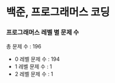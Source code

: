 # 백준, 프로그래머스 코딩
### 프로그래머스 레벨 별 문제 수
총 문제 수 : 196
- 0 레벨 문제 수 : 194
- 1 레벨 문제 수 : 1
- 2 레벨 문제 수 : 1

